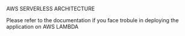 AWS SERVERLESS ARCHITECTURE 


Please refer to the documentation if you face trobule in deploying the application on AWS LAMBDA
